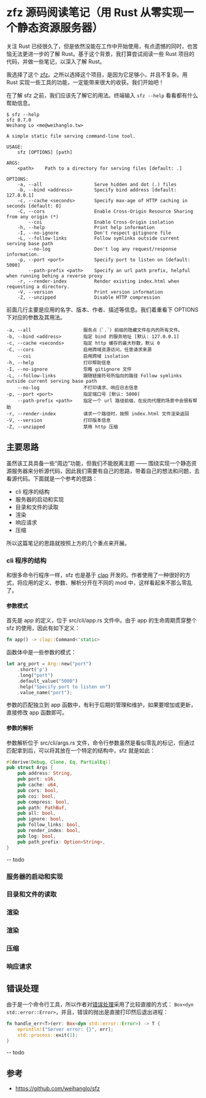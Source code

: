 # zfz 源码阅读笔记（用 Rust 从零实现一个静态资源服务器）
关注 Rust 已经很久了，但是依然没能在工作中开始使用，有点遗憾的同时，也苦恼无法更进一步的了解 Rust。基于这个背景，我打算尝试阅读一些 Rust 项目的代码，并做一些笔记，以深入了解 Rust。

我选择了这个 [zfz](https://github.com/weihanglo/sfz/blob/master/src/main.rs)。之所以选择这个项目，是因为它足够小，并且不复杂。用 Rust 实现一些工具的功能，一定能带来很大的收获。我们开始吧！

在了解 sfz 之前，我们应该先了解它的用法。终端输入 `sfz --help` 看看都有什么帮助信息。

```shell
$ sfz --help
sfz 0.7.0
Weihang Lo <me@weihanglo.tw>

A simple static file serving command-line tool.

USAGE:
    sfz [OPTIONS] [path]

ARGS:
    <path>    Path to a directory for serving files [default: .]

OPTIONS:
    -a, --all                   Serve hidden and dot (.) files
    -b, --bind <address>        Specify bind address [default: 127.0.0.1]
    -c, --cache <seconds>       Specify max-age of HTTP caching in seconds [default: 0]
    -C, --cors                  Enable Cross-Origin Resource Sharing from any origin (*)
        --coi                   Enable Cross-Origin isolation
    -h, --help                  Print help information
    -I, --no-ignore             Don't respect gitignore file
    -L, --follow-links          Follow symlinks outside current serving base path
        --no-log                Don't log any request/response information.
    -p, --port <port>           Specify port to listen on [default: 5000]
        --path-prefix <path>    Specify an url path prefix, helpful when running behing a reverse proxy
    -r, --render-index          Render existing index.html when requesting a directory.
    -V, --version               Print version information
    -Z, --unzipped              Disable HTTP compression

```

前面几行主要是应用的名字、版本、作者、描述等信息。我们着重看下 OPTIONS 下对应的参数及其用法。

```
-a, --all                   服务点（`.`）前缀的隐藏文件在内的所有文件。
-b, --bind <address>        指定 bind 的服务地址 [默认: 127.0.0.1]
-c, --cache <seconds>       指定 http 缓存的最大秒数，默认 0
-C, --cors                  启用跨域资源访问，任意请求来源
    --coi                   启用跨域 isolation
-h, --help                  打印帮助信息
-I, --no-ignore             忽略 gitignore 文件
-L, --follow-links          跟随链接符号所指向的路径 Follow symlinks outside current serving base path
    --no-log                不打印请求、响应日志信息
-p, --port <port>           指定端口号 [默认: 5000]
    --path-prefix <path>    指定一个 url 路径前缀，在反向代理的场景中会很有帮助
-r, --render-index          请求一个路径时，按照 index.html 文件渲染返回
-V, --version               打印版本信息
-Z, --unzipped              禁用 http 压缩
```

## 主要思路
虽然该工具具备一些“周边”功能，但我们不能脱离主题 —— 围绕实现一个静态资源服务器来分析源代码，因此我们需要有自己的思路，带着自己的想法和问题，去看源代码。下面就是一个参考的思路：

* cli 程序的结构
* 服务器的启动和实现
* 目录和文件的读取
* 渲染
* 响应请求
* 压缩

所以这篇笔记的思路就按照上方的几个重点来开展。

### cli 程序的结构
和很多命令行程序一样，sfz 也是基于 [clap](https://crates.io/crates/clap) 开发的。作者使用了一种很好的方式，将应用的定义、参数、解析分开在不同的 mod 中，这样看起来不那么零乱了。

#### 参数模式
首先是 app 的定义，位于 src/cli/app.rs 文件中。由于 app 的生命周期贯穿整个 sfz 的使用，因此有如下定义：

```rust
fn app() -> clap::Command<'static>
```

函数体中是一些参数的模式：

```rust
let arg_port = Arg::new("port")
    .short('p')
    .long("port")
    .default_value("5000")
    .help("Specify port to listen on")
    .value_name("port");
```

参数的匹配独立到 app 函数中，有利于后期的管理和维护，如果要增加或更新，直接修改 app 函数即可。

#### 参数的解析
参数解析位于 src/cli/args.rs 文件，命令行参数虽然是看似零乱的标记，但通过匹配拿到后，可以将其放在一个特定的结构中，sfz 就是如此：

```rust
#[derive(Debug, Clone, Eq, PartialEq)]
pub struct Args {
    pub address: String,
    pub port: u16,
    pub cache: u64,
    pub cors: bool,
    pub coi: bool,
    pub compress: bool,
    pub path: PathBuf,
    pub all: bool,
    pub ignore: bool,
    pub follow_links: bool,
    pub render_index: bool,
    pub log: bool,
    pub path_prefix: Option<String>,
}
```

-- todo


### 服务器的启动和实现


### 目录和文件的读取
### 渲染
### 渲染
### 压缩
### 响应请求

## 错误处理
由于是一个命令行工具，所以作者对[错误处理](https://www.cnblogs.com/ishenghuo/p/15864482.html)采用了比较直接的方式： `Box<dyn std::error::Error>`，并且，错误的抛出是直接打印然后退出进程：

```rust
fn handle_err<T>(err: Box<dyn std::error::Error>) -> T {
    eprintln!("Server error: {}", err);
    std::process::exit(1);
}
```

-- todo


## 参考
* https://github.com/weihanglo/sfz
